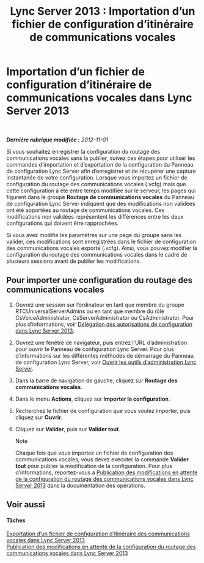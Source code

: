 ﻿---
title: 'Lync Server 2013 : Importation d’un fichier de configuration d’itinéraire de communications vocales'
TOCTitle: Importation d’un fichier de configuration d’itinéraire de communications vocales
ms:assetid: 4bac05e5-ed8b-4f10-96b0-b8a65ff356ec
ms:mtpsurl: https://technet.microsoft.com/fr-fr/library/Gg398301(v=OCS.15)
ms:contentKeyID: 49297127
ms.date: 05/20/2016
mtps_version: v=OCS.15
ms.translationtype: HT
---

# Importation d’un fichier de configuration d’itinéraire de communications vocales dans Lync Server 2013

 

_**Dernière rubrique modifiée :** 2012-11-01_

Si vous souhaitez enregistrer la configuration du routage des communications vocales sans la publier, suivez ces étapes pour utiliser les commandes d’importation et d’exportation de la configuration du Panneau de configuration Lync Server afin d’enregistrer et de récupérer une capture instantanée de votre configuration. Lorsque vous importez un fichier de configuration du routage des communications vocales (.vcfg) mais que cette configuration a été entre temps modifiée sur le serveur, les pages qui figurent dans le groupe **Routage de communications vocales** du Panneau de configuration Lync Server indiquent que des modifications non validées ont été apportées au routage de communications vocales. Ces modifications non validées représentent les différences entre les deux configurations qui doivent être rapprochées.

Si vous avez modifié les paramètres sur une page du groupe sans les valider, ces modifications sont enregistrées dans le fichier de configuration des communications vocales exporté (.vcfg). Ainsi, vous pouvez modifier la configuration du routage des communications vocales dans le cadre de plusieurs sessions avant de publier les modifications.

## Pour importer une configuration du routage des communications vocales

1.  Ouvrez une session sur l’ordinateur en tant que membre du groupe RTCUniversalServerAdmins ou en tant que membre du rôle CsVoiceAdministrator, CsServerAdministrator ou CsAdministrator. Pour plus d’informations, voir [Délégation des autorisations de configuration dans Lync Server 2013](lync-server-2013-delegate-setup-permissions.md).

2.  Ouvrez une fenêtre de navigateur, puis entrez l’URL d’administration pour ouvrir le Panneau de configuration Lync Server. Pour plus d’informations sur les différentes méthodes de démarrage du Panneau de configuration Lync Server, voir [Ouvrir les outils d’administration Lync Server](lync-server-2013-open-lync-server-administrative-tools.md).

3.  Dans la barre de navigation de gauche, cliquez sur **Routage des communications vocales**.

4.  Dans le menu **Actions**, cliquez sur **Importer la configuration**.

5.  Recherchez le fichier de configuration que vous voulez importer, puis cliquez sur **Ouvrir**.

6.  Cliquez sur **Valider**, puis sur **Valider tout**.
    
    > [!note]  
    > Chaque fois que vous importez un fichier de configuration des communications vocales, vous devez exécuter la commande <strong>Valider tout</strong> pour publier la modification de la configuration. Pour plus d’informations, reportez-vous à <a href="lync-server-2013-publish-pending-changes-to-the-voice-routing-configuration.md">Publication des modifications en attente de la configuration du routage des communications vocales dans Lync Server 2013</a> dans la documentation des opérations.

## Voir aussi

#### Tâches

[Exportation d’un fichier de configuration d’itinéraire des communications vocales dans Lync Server 2013](lync-server-2013-export-a-voice-route-configuration-file.md)  
[Publication des modifications en attente de la configuration du routage des communications vocales dans Lync Server 2013](lync-server-2013-publish-pending-changes-to-the-voice-routing-configuration.md)

